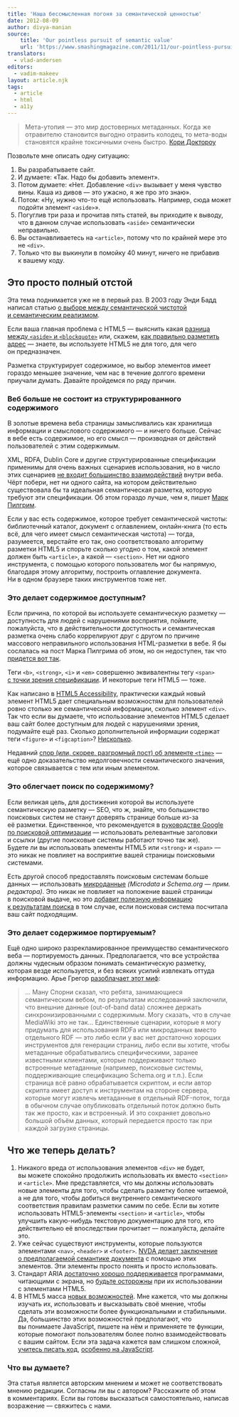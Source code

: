 ```yaml
---
title: 'Наша бессмысленная погоня за семантической ценностью'
date: 2012-08-09
author: divya-manian
source:
    title: 'Our pointless pursuit of semantic value'
    url: 'https://www.smashingmagazine.com/2011/11/our-pointless-pursuit-of-semantic-value/'
translators:
  - vlad-andersen
editors:
  - vadim-makeev
layout: article.njk
tags:
  - article
  - html
  - a11y
---
```


> Мета-утопия — это мир достоверных метаданных. Когда же отравителю становится выгодно отравить колодец, то мета-воды становятся крайне токсичными очень быстро.
> [Кори Доктороу](http://www.well.com/~doctorow/metacrap.htm)

Позвольте мне описать одну ситуацию:

1. Вы разрабатываете сайт.
2. И думаете: «Так. Надо бы добавить элемент».
3. Потом думаете: «Нет. Добавление `<div>` вызывает у меня чувство вины. Каша из дивов — это ужасно, я же про это знаю».
4. Потом: «Ну, нужно что-то ещё использовать. Например, сюда может подойти элемент `<aside>`».
5. Погуглив три раза и прочитав пять статей, вы приходите к выводу, что в данном случае использовать `<aside>` семантически неправильно.
6. Вы останавливаетесь на `<article>`, потому что по крайней мере это не `<div>`.
7. Только что вы выкинули в помойку 40 минут, ничего не прибавив к вашему коду.

## Это просто полный отстой

Эта тема поднимается уже не в первый раз. В 2003 году Энди Бадд написал статью [о выборе между семантической чистотой и семантическим реализмом](http://www.andybudd.com/archives/2004/05/semantic_coding/).

Если ваша главная проблема с HTML5 — выяснить какая [разница между `<aside>` и `<blockquote>`](http://www.impressivewebs.com/aside-vs-blockquote-html5/) или, скажем, [как правильно разметить адрес](http://twitter.theinfo.org/29661575610630145) — знаете, вы используете HTML5 не для того, для чего он предназначен.

Разметка структурирует содержимое, но выбор элементов имеет гораздо меньшее значение, чем нас в течение долгого времени приучали думать. Давайте пройдемся по ряду причин.

### Веб больше не состоит из структурированного содержимого

В золотые времена веба страницы замысливались как хранилища информации и смыслового содержимого — и ничего больше. Сейчас в вебе есть содержимое, но его смысл — производная от действий пользователей с этим содержимым.

XML, RDFA, Dublin Core и другие структурированные спецификации применимы для очень важных сценариев использования, но в число этих сценариев [не входит большинство взаимодействий](http://www.alexa.com/topsites) внутри веба. Чёрт побери, нет ни одного сайта, на котором действительно существовала бы та идеальная семантическая разметка, которую требуют эти спецификации. Об этом гораздо лучше, чем я, пишет [Марк Пилгрим](http://web.archive.org/web/20060428021228/http://diveintomark.org/archives/2002/12/30/the_tag_soup_of_a_new_generation).

Если у вас есть содержимое, которое требует семантической чистоты: библиотечный каталог, документ с оглавлением, онлайн-книга (то есть всё, для чего имеет смысл семантическая чистота) — тогда, разумеется, верстайте его так, оно соответствовало алгоритму разметки HTML5 и спорьте сколько угодно о том, какой элемент должен быть `<article>`, а какой — `<section>`. Нет ни одного инструмента, с помощью которого пользователь мог бы напрямую, благодаря этому алгоритму, построить оглавление документа. Ни в одном браузере таких инструментов тоже нет.

### Это делает содержимое доступным?

Если причина, по которой вы используете семантическую разметку — доступность для людей с нарушениями восприятия, поймите, пожалуйста, что в действительности доступность и семантическая разметка очень слабо коррелируют друг с другом по причине массового неправильного использования HTML-разметки в вебе. Я бы сослалась на пост Марка Пилгрима об этом, но он недоступен, так что [придется вот так](http://krijnhoetmer.nl/irc-logs/whatwg/20090604#l-877).

Теги `<b>`, `<strong>`, `<i>` и `<em>` совершенно эквивалентны тегу `<span>` [с точки зрения спецификации](http://www.w3.org/TR/2011/WD-html-aapi-20110414/). И некоторые теги HTML5 — тоже.

Как написано в [HTML5 Accessibility](http://www.html5accessibility.com/), практически каждый новый элемент HTML5 дает специальным возможностям для пользователей ровно столько же семантической информации, сколько элемент `<div>`. Так что если вы думаете, что использование элементов HTML5 сделает ваш сайт более доступным для людей с нарушениями зрения, подумайте ещё раз. Сколько дополнительной информации содержат теги `<figure>` и `<figcaption>`? [Нисколько](http://www.paciellogroup.com/blog/2011/08/html5-accessibility-chops-the-figure-and-figcaption-elements/).

Недавний [спор (или, скорее, разгромный пост) об элементе `<time>`](https://html5doctor.com/time-and-data-element/) — ещё одно доказательство недолговечности семантического значения, которое связывается с тем или иным элементом.

### Это облегчает поиск по содержимому?

Если великая цель, для достижения которой вы используете семантическую разметку — SEO, что ж, знайте, что большинство поисковых систем не станут доверять странице больше из-за её разметки. Единственное, что рекомендуется в [руководстве Google по поисковой оптимизации](http://www.google.com/support/webmasters/bin/answer.py?hl=en&answer=35291) — использовать релевантные заголовки и ссылки (другие поисковые системы работают точно так же). Будете ли вы использовать элементы HTML5 или `<strong>` и `<span>` — это никак не повлияет на восприятие вашей страницы поисковыми системами.

Есть другой способ предоставлять поисковым системам больше данных — использовать [микроданные](http://schema.org/) _(Microdata и Schema.org — прим. редактора)_. Это никак не повлияет на положение вашей страницы в поисковой выдаче, но это [добавит полезную информацию к результатам поиска](http://www.google.com/support/webmasters/bin/answer.py?answer=1211158) в том случае, если поисковая система посчитала ваш сайт подходящим.

### Это делает содержимое портируемым?

Ещё одно широко разрекламированное преимущество семантического веба — портируемость данных. Предполагается, что все устройства должны чудесным образом понимать семантическую разметку, которая везде используется, и без всяких усилий извлекать оттуда информацию. Арье Грегор [разоблачает этот миф](https://plus.google.com/105458233028934590147/posts/Q2Wnvy1ysBD):

> … Ману Спорни сказал, что ребята, занимающиеся семантическим вебом, по результатам исследований заключили, что внешние данные (out-of-band data) сложнее держать синхронизированными с содержимым. Могу сказать, что в случае MediaWiki это не так… Единственные сценарии, которые я могу придумать для использования RDFa или микроданных вместо отдельного RDF — это либо если у вас нет достаточно хороших инструментов для генерации страниц, либо если вы хотите, чтобы метаданные обрабатывались специфическими, заранее известными клиентами, которые поддерживают только встроенные метаданные (например, поисковые системы, поддерживающие спецификацию Schema.org и т.п.). Если страница всё равно обрабатывается скриптом, и если автор скрипта имеет доступ к инструментам на стороне сервера, которые могут извлечь метаданные в отдельный RDF-поток, тогда в обычном случае опубликовать отдельный поток должно быть так же просто, как и встроенный. И это сохраняет довольно большой объём данных, который передается просто так при каждой загрузке страницы.

## Что же теперь делать?

1. Никакого вреда от использования элементов `<div>` не будет, вы можете спокойно продолжить использовать их вместо `<section>` и `<article>`. Мне представляется, что мы должны использовать новые элементы для того, чтобы сделать разметку более читаемой, а не для того, чтобы добиться внутреннего семантического соответствия правилам разметки самим по себе. Если вы хотите использовать HTML5-элементы `<section>` и `<article>`, чтобы улучшить какую-нибудь текстовую документацию для того, кто действительно её впоследствии прочитает — пожалуйста, делайте это.
2. Уже сейчас существуют инструменты, которые пользуются элементами `<nav>`, `<header>` и `<footer>`. [NVDA делает заключение о предполагаемой семантике документа](http://www.accessibleculture.org/research/html5-aria-2011/) с помощью этих элементов. Эти элементы просто понять и просто использовать.
3. Стандарт ARIA [достаточно хорошо поддерживается](http://www.html5accessibility.com/tests/landmarks.html) программами, читающими с экрана, но [будьте осторожны](http://www.accessibleculture.org/articles/2011/04/html5-aria-2011/) при их использовании с элементами HTML5.
4. В HTML5 масса [новых возможностей](http://platform.html5.org/). Мне кажется, что мы должны изучать их, использовать и высказывать своё мнение, чтобы сделать эти возможности более функциональными и стабильными. Да, большинство этих возможностей предполагают, что вы понимаете JavaScript, пишете на нём и применяете те функции, которые помогают пользователям более полно взаимодействовать с вашим сайтом. Если эта задача кажется вам слишком сложной, [учитесь писать код](http://www.highercomputingforeveryone.com/), [особенно на JavaScript](http://yuilibrary.com/theater/douglas-crockford/crockford-tjpl/).

### Что вы думаете?

Эта статья является авторским мнением и может не соответствовать мнению редакции. Согласны ли вы с автором? Расскажите об этом в комментариях. Если вы готовы высказаться самостоятельно, написав возражение — свяжитесь с нами.
